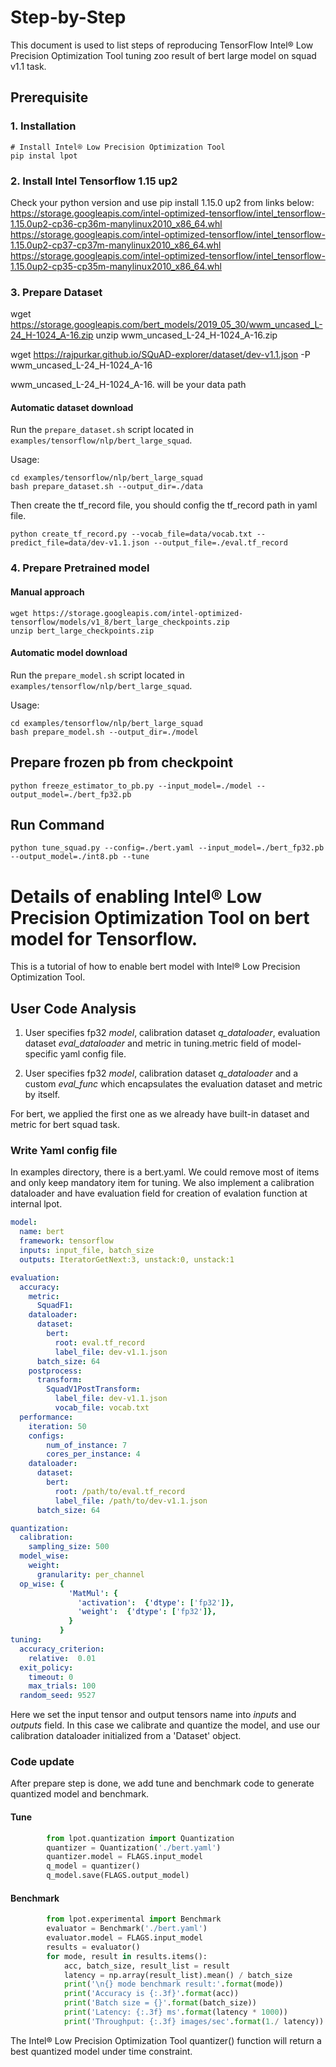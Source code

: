 Step-by-Step
============

This document is used to list steps of reproducing TensorFlow Intel® Low Precision Optimization Tool tuning zoo result of bert large model on squad v1.1 task.


## Prerequisite

### 1. Installation
```shell
# Install Intel® Low Precision Optimization Tool
pip instal lpot
```
### 2. Install Intel Tensorflow 1.15 up2
Check your python version and use pip install 1.15.0 up2 from links below:
https://storage.googleapis.com/intel-optimized-tensorflow/intel_tensorflow-1.15.0up2-cp36-cp36m-manylinux2010_x86_64.whl                
https://storage.googleapis.com/intel-optimized-tensorflow/intel_tensorflow-1.15.0up2-cp37-cp37m-manylinux2010_x86_64.whl
https://storage.googleapis.com/intel-optimized-tensorflow/intel_tensorflow-1.15.0up2-cp35-cp35m-manylinux2010_x86_64.whl

### 3. Prepare Dataset
wget https://storage.googleapis.com/bert_models/2019_05_30/wwm_uncased_L-24_H-1024_A-16.zip
unzip wwm_uncased_L-24_H-1024_A-16.zip

wget https://rajpurkar.github.io/SQuAD-explorer/dataset/dev-v1.1.json -P wwm_uncased_L-24_H-1024_A-16

wwm_uncased_L-24_H-1024_A-16. will be your data path

#### Automatic dataset download
Run the `prepare_dataset.sh` script located in `examples/tensorflow/nlp/bert_large_squad`.

Usage:
```shell
cd examples/tensorflow/nlp/bert_large_squad
bash prepare_dataset.sh --output_dir=./data
```

Then create the tf_record file, you should config the tf_record path in yaml file.
```shell
python create_tf_record.py --vocab_file=data/vocab.txt --predict_file=data/dev-v1.1.json --output_file=./eval.tf_record
```

### 4. Prepare Pretrained model

#### Manual approach

```shell
wget https://storage.googleapis.com/intel-optimized-tensorflow/models/v1_8/bert_large_checkpoints.zip
unzip bert_large_checkpoints.zip
```
#### Automatic model download
Run the `prepare_model.sh` script located in `examples/tensorflow/nlp/bert_large_squad`.

Usage:
```shell
cd examples/tensorflow/nlp/bert_large_squad
bash prepare_model.sh --output_dir=./model
```

## Prepare frozen pb from checkpoint
  ```shell
  python freeze_estimator_to_pb.py --input_model=./model --output_model=./bert_fp32.pb
  ```
## Run Command
  ```shell
  python tune_squad.py --config=./bert.yaml --input_model=./bert_fp32.pb --output_model=./int8.pb --tune
  ```

Details of enabling Intel® Low Precision Optimization Tool on bert model for Tensorflow.
=========================

This is a tutorial of how to enable bert model with Intel® Low Precision Optimization Tool.
## User Code Analysis
1. User specifies fp32 *model*, calibration dataset *q_dataloader*, evaluation dataset *eval_dataloader* and metric in tuning.metric field of model-specific yaml config file.

2. User specifies fp32 *model*, calibration dataset *q_dataloader* and a custom *eval_func* which encapsulates the evaluation dataset and metric by itself.

For bert, we applied the first one as we  already have built-in dataset and metric for bert squad task. 

### Write Yaml config file
In examples directory, there is a bert.yaml. We could remove most of items and only keep mandatory item for tuning. We also implement a calibration dataloader and have evaluation field for creation of evalation function at internal lpot.

```yaml
model: 
  name: bert
  framework: tensorflow
  inputs: input_file, batch_size
  outputs: IteratorGetNext:3, unstack:0, unstack:1

evaluation:
  accuracy:
    metric:
      SquadF1:
    dataloader:
      dataset:
        bert:
          root: eval.tf_record
          label_file: dev-v1.1.json
      batch_size: 64
    postprocess:
      transform:
        SquadV1PostTransform:
          label_file: dev-v1.1.json
          vocab_file: vocab.txt
  performance:
    iteration: 50
    configs:
        num_of_instance: 7
        cores_per_instance: 4
    dataloader:
      dataset:
        bert:
          root: /path/to/eval.tf_record
          label_file: /path/to/dev-v1.1.json
      batch_size: 64

quantization:            
  calibration:
    sampling_size: 500
  model_wise:
    weight:
      granularity: per_channel
  op_wise: {
             'MatMul': {
               'activation':  {'dtype': ['fp32']},
               'weight':  {'dtype': ['fp32']},
             }
           }
tuning:
  accuracy_criterion:
    relative:  0.01   
  exit_policy:
    timeout: 0       
    max_trials: 100 
  random_seed: 9527

```
Here we set the input tensor and output tensors name into *inputs* and *outputs* field. In this case we calibrate and quantize the model, and use our calibration dataloader initialized from a 'Dataset' object.

### Code update

After prepare step is done, we add tune and benchmark code to generate quantized model and benchmark.

#### Tune
```python
        from lpot.quantization import Quantization
        quantizer = Quantization('./bert.yaml')
        quantizer.model = FLAGS.input_model
        q_model = quantizer()
        q_model.save(FLAGS.output_model)

```
#### Benchmark
```python
        from lpot.experimental import Benchmark
        evaluator = Benchmark('./bert.yaml')
        evaluator.model = FLAGS.input_model
        results = evaluator()
        for mode, result in results.items():
            acc, batch_size, result_list = result
            latency = np.array(result_list).mean() / batch_size
            print('\n{} mode benchmark result:'.format(mode))
            print('Accuracy is {:.3f}'.format(acc))
            print('Batch size = {}'.format(batch_size))
            print('Latency: {:.3f} ms'.format(latency * 1000))
            print('Throughput: {:.3f} images/sec'.format(1./ latency))
```
The Intel® Low Precision Optimization Tool quantizer() function will return a best quantized model under time constraint.

